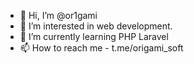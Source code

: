 - 👋 Hi, I’m @or1gami
- 👀 I’m interested in web development.
- 🌱 I’m currently learning PHP Laravel
- 📫 How to reach me - t.me/origami_soft
 
